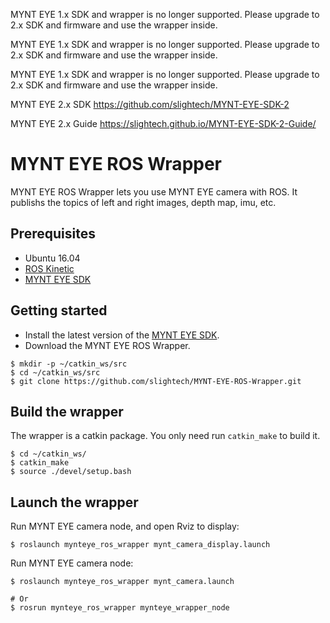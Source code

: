 MYNT EYE 1.x SDK and wrapper is no longer supported. Please upgrade to 2.x SDK and firmware and use the wrapper inside.

MYNT EYE 1.x SDK and wrapper is no longer supported. Please upgrade to 2.x SDK and firmware and use the wrapper inside.

MYNT EYE 1.x SDK and wrapper is no longer supported. Please upgrade to 2.x SDK and firmware and use the wrapper inside.

MYNT EYE 2.x SDK https://github.com/slightech/MYNT-EYE-SDK-2

MYNT EYE 2.x Guide https://slightech.github.io/MYNT-EYE-SDK-2-Guide/

# MYNT EYE ROS Wrapper

MYNT EYE ROS Wrapper lets you use MYNT EYE camera with ROS. It publishs the topics of left and right images, depth map, imu, etc.

## Prerequisites

* Ubuntu 16.04
* [ROS Kinetic](http://www.ros.org/)
* [MYNT EYE SDK][]

## Getting started

* Install the latest version of the [MYNT EYE SDK][].
* Download the MYNT EYE ROS Wrapper.

```
$ mkdir -p ~/catkin_ws/src
$ cd ~/catkin_ws/src
$ git clone https://github.com/slightech/MYNT-EYE-ROS-Wrapper.git
```

## Build the wrapper

The wrapper is a catkin package. You only need run `catkin_make` to build it.

```
$ cd ~/catkin_ws/
$ catkin_make
$ source ./devel/setup.bash
```

## Launch the wrapper

Run MYNT EYE camera node, and open Rviz to display:

```
$ roslaunch mynteye_ros_wrapper mynt_camera_display.launch
```

Run MYNT EYE camera node:

```
$ roslaunch mynteye_ros_wrapper mynt_camera.launch

# Or
$ rosrun mynteye_ros_wrapper mynteye_wrapper_node
```

[MYNT EYE SDK]: https://github.com/slightech/MYNT-EYE-SDK.git
